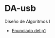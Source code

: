 DA-usb
======

Diseño de Algoritmos I

* [Enunciado del p1](http://ldc.usb.ve/~gpalma/ci5651em13/Proyecto1CI5651em13.pdf)

